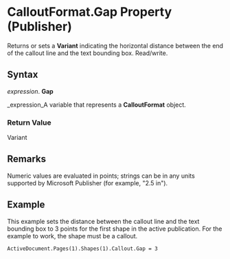 
# CalloutFormat.Gap Property (Publisher)

Returns or sets a  **Variant** indicating the horizontal distance between the end of the callout line and the text bounding box. Read/write.


## Syntax

 _expression_. **Gap**

 _expression_A variable that represents a  **CalloutFormat** object.


### Return Value

Variant


## Remarks

Numeric values are evaluated in points; strings can be in any units supported by Microsoft Publisher (for example, "2.5 in").


## Example

This example sets the distance between the callout line and the text bounding box to 3 points for the first shape in the active publication. For the example to work, the shape must be a callout.


```
ActiveDocument.Pages(1).Shapes(1).Callout.Gap = 3
```

